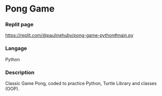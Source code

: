 # Pong Game

### Replit page
https://replit.com/@paulinehuby/pong-game-python#main.py

### Langage
Python

### Description
Classic Game Pong, coded to practice Python, Turtle Library and classes (OOP). 